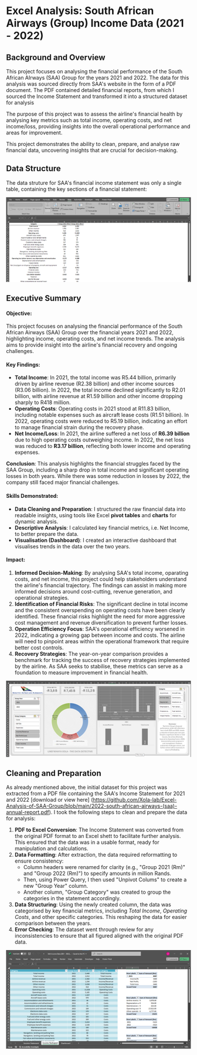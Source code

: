 # Excel Analysis: South African Airways (Group) Income Data (2021 - 2022)

## Background and Overview
This project focuses on analysing the financial performance of the South African AIrways (SAA) Group for the years 2021 and 2022. The data for this analysis was sourced directly from SAA's website in the form of a PDF document. The PDF contained detailed financial reports, from which I sourced the Income Statement and transformed it into a structured dataset for analysis

The purpose of this project was to assess the airline's financial health by analysing key metrics such as total income, operating costs, and net income/loss, providing insights into the overall operational performance and areas for improvement.

This project demonstrates the ability to clean, prepare, and analyse raw financial data, uncovering insights that are crucial for decision-making.

## Data Structure
The data struture for SAA's financial income statement was only a single table, containing the key sections of a financial statement:

<p align="center">
<img src="Data Structure.png">
</p>

## Executive Summary
#### Objective:
This project focuses on analysing the financial performance of the South African Airways (SAA) Group over the financial years 2021 and 2022, highlighting income, operating costs, and net income trends. The analysis aims to provide insight into the airline's financial recovery and ongoing challenges.

#### Key Findings:
- **Total Income**:
  In 2021, the total income was R5.44 billion, primarily driven by airline revenue (R2.38 billion) and other income sources (R3.06 billion).
  In 2022, the total income declined significantly to R2.01 billion, with airline revenue at R1.59 billion and other income dropping sharply to R418 million.
- **Operating Costs**:
  Operating costs in 2021 stood at R11.83 billion, including notable expenses such as aircraft lease costs (R1.51 billion).
  In 2022, operating costs were reduced to R5.19 billion, indicating an effort to manage financial strain during the recovery phase.
- **Net Income/Loss**:
  In 2021, the airline suffered a net loss of **R6.39 billion** due to high operating costs outweighing income.
  In 2022, the net loss was reduced to **R3.17 billion**, reflecting both lower income and operating expenses.

**Conclusion**: This analysis highlights the financial struggles faced by the SAA Group, including a sharp drop in total income and significant operating losses in both years.
While there was some reduction in losses by 2022, the company still faced major financial challenges.

#### Skills Demonstrated:
- **Data Cleaning and Preparation**: I structured the raw financial data into readable insights, using tools like Excel **pivot tables** and **charts** for dynamic analysis.
- **Descriptive Analysis**: I calculated key financial metrics, i.e. Net Income, to better prepare the data.
- **Visualisation (Dashboard)**: I created an interactive dashboard that visualises trends in the data over the two years.

#### Impact:
1. **Informed Decision-Making**: By analysing SAA's total income, oparating costs, and net income, this project could help stakeholders understand the airline's financial
trajectory. The findings can assist in making more informed decisions around cost-cutting, revenue generation, and operational strategies.
2. **Identification of Financial Risks**: The significant decline in total income and the consistent overspending on operating costs have been clearly identified. These
financial risks highlight the need for more aggressive cost management and revenue diversification to prevent further losses.
3. **Operation Efficiency Focus**: SAA's operational efficiency worsened in 2022, indicating a growing gap between income and costs. The airline will need to pinpoint
areas within the operational framework that require better cost controls.
4. **Recovery Strategies**: The year-on-year comparison provides a benchmark for tracking the success of recovery strategies implemented by the airline. As SAA seeks to
stabilise, these metrics can serve as a foundation to measure improvement in financial health.

<p align="center">
<img src="DASHBOARD SAA.png">
</p>

## Cleaning and Preparation
As already mentioned above, the initial dataset for this project was extracted from a PDF file containing the SAA's Income Statement for 2021 and 2022 [download or view here] (https://github.com/Xola-lab/Excel-Analysis-of-SAA-Group/blob/main/2022-south-african-airways-(saa)-annual-report.pdf). I took the following steps to clean and prepare the data for analysis:

1. **PDF to Excel Conversion**: The Income Statement was converted from the original PDF format to an Excel shett to facilitate further analysis. This ensured that the data was in a usable format, ready for manipulation and calculations.
2. **Data Formatting**: After extraction, the data required reformatting to ensure consistency:
   - Column headers were renamed for clarity (e.g., "Group 2021 (Rm)" and "Group 2022 (Rm)") to specify amounts in million Rands.
   - Then, using Power Query, I then used "Unpivot Colums" to create a new "Group Year" column.
   - Another column, "Group Category" was created to group the categories in the statement accordingly.
3. **Data Structuring**: Using the newly created column, the data was categorised by key financial metrics, including _Total Income_, _Operating Costs_, and other specific categories. This reshaping the data for easier comparison between the years.
4. **Error Checking**: The dataset went through review for any inconsistencies to ensure that all figured aligned with the original PDF data.

<p><img src="Income Reshaped.png"></p>
